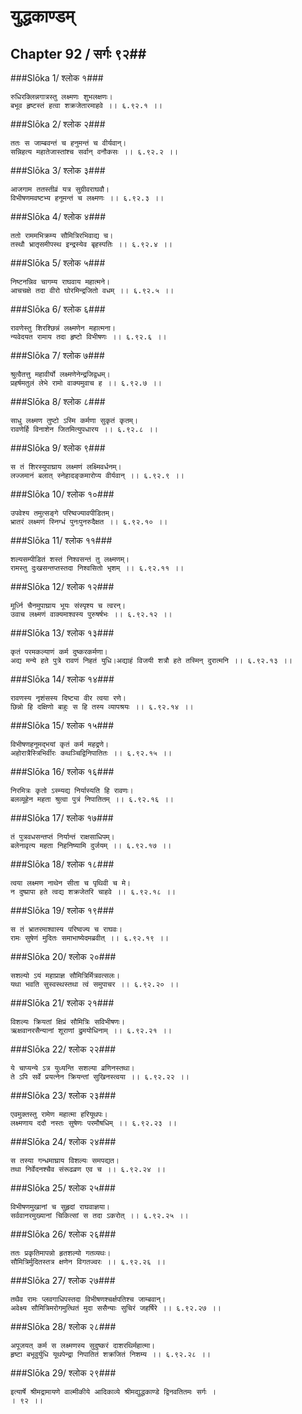 युद्धकाण्डम्
===============================


## Chapter 92  / सर्गः ९२##


###Slōka 1/ श्लोक १###


    रुधिरक्लिन्नगात्रस्तु लक्ष्मणः शुभलक्षणः।
    बभूव हृष्टस्तं हत्वा शक्रजेतारमाहवे ।। ६.९२.१ ।।


###Slōka 2/ श्लोक २###


    ततः स जाम्बवन्तं च हनुमन्तं च वीर्यवान्।
    सन्निहत्य महातेजास्तांश्च सर्वान् वनौकसः ।। ६.९२.२ ।।


###Slōka 3/ श्लोक ३###


    आजगाम ततस्तीव्रं यत्र सुग्रीवराघवौ।
    विभीषणमवष्टभ्य हनूमन्तं च लक्ष्मणः ।। ६.९२.३ ।।


###Slōka 4/ श्लोक ४###


    ततो राममभिक्रम्य सौमित्रिरभिवाद्य च।
    तस्थौ भ्रातृसमीपस्थ इन्द्रस्येव बृहस्पतिः ।। ६.९२.४ ।।


###Slōka 5/ श्लोक ५###


    निष्टनन्निव चागम्य राघवाय महात्मने।
    आचचक्षे तदा वीरो घोरमिन्द्रजितो वधम् ।। ६.९२.५ ।।


###Slōka 6/ श्लोक ६###


    रावणेस्तु शिरश्छिन्नं लक्ष्मणेन महात्मना।
    न्यवेदयत रामाय तदा हृष्टो विभीषणः ।। ६.९२.६ ।।


###Slōka 7/ श्लोक ७###


    श्रुत्वैतत्तु महावीर्यो लक्ष्मणेनेन्द्रजिद्वधम्।
    प्रहर्षमतुलं लेभे रामो वाक्यमुवाच ह ।। ६.९२.७ ।।


###Slōka 8/ श्लोक ८###


    साधु लक्ष्मण तुष्टो ऽस्मि कर्मणा सुकृतं कृतम्।
    रावणेर्हि विनाशेन जितमित्युपधारय ।। ६.९२.८ ।।


###Slōka 9/ श्लोक ९###


    स तं शिरस्युपाघ्राय लक्ष्मणं लक्ष्मिवर्धनम्।
    लज्जमानं बलात् स्नेहादङ्कमारोप्य वीर्यवान् ।। ६.९२.९ ।।


###Slōka 10/ श्लोक १०###


    उपवेश्य तमुत्सङ्गे परिष्वज्यावपीडितम्।
    भ्रातरं लक्ष्मणं स्निग्धं पुनःपुनरुदैक्षत ।। ६.९२.१० ।।


###Slōka 11/ श्लोक ११###


    शल्यसम्पीडितं शस्तं निश्वसन्तं तु लक्ष्मणम्।
    रामस्तु दुःखसन्तप्तस्तदा निश्वसितो भृशम् ।। ६.९२.११ ।।


###Slōka 12/ श्लोक १२###


    मूर्ध्नि चैनमुपाघ्राय भूयः संस्पृश्य च त्वरन्।
    उवाच लक्ष्मणं वाक्यमाश्वस्य पुरुषर्षभः ।। ६.९२.१२ ।।


###Slōka 13/ श्लोक १३###


    कृतं परमकल्याणं कर्म दुष्करकर्मणा।
    अद्य मन्ये हते पुत्रे रावणं निहतं युधि।अद्याहं विजयी शत्रौ हते तस्मिन् दुरात्मनि ।। ६.९२.१३ ।।


###Slōka 14/ श्लोक १४###


    रावणस्य नृशंसस्य दिष्ट्या वीर त्वया रणे।
    छिन्नो हि दक्षिणो बाहुः स हि तस्य व्यापश्रयः ।। ६.९२.१४ ।।


###Slōka 15/ श्लोक १५###


    विभीषणहनूमद्भयां कृतं कर्म महद्रणे।
    अहोरात्रैस्त्रिभिर्वीरः कथञ्चिद्विनिपातितः ।। ६.९२.१५ ।।


###Slōka 16/ श्लोक १६###


    निरमित्रः कृतो ऽस्म्यद्य निर्यास्यति हि रावणः।
    बलव्यूहेन महता श्रुत्वा पुत्रं निपातितम् ।। ६.९२.१६ ।।


###Slōka 17/ श्लोक १७###


    तं पुत्रवधसन्तप्तं निर्यान्तं राक्षसाधिपम्।
    बलेनावृत्य महता निहनिष्यामि दुर्जयम् ।। ६.९२.१७ ।।


###Slōka 18/ श्लोक १८###


    त्वया लक्ष्मण नाथेन सीता च पृथिवी च मे।
    न दुष्प्रापा हते त्वद्य शक्रजेतरि चाहवे ।। ६.९२.१८ ।।


###Slōka 19/ श्लोक १९###


    स तं भ्रातरमाश्वास्य परिष्वज्य च राघवः।
    रामः सुषेणं मुदितः समाभाष्येदमब्रवीत् ।। ६.९२.१९ ।।


###Slōka 20/ श्लोक २०###


    सशल्यो ऽयं महाप्राज्ञ सौमित्रिर्मित्रवत्सलः।
    यथा भवति सुस्वस्थस्तथा त्वं समुपाचर ।। ६.९२.२० ।।


###Slōka 21/ श्लोक २१###


    विशल्यः क्रियतां क्षिप्रं सौमित्रिः सविभीषणः।
    ऋक्षवानरसैन्यानां शूराणां द्रुमयोधिनाम् ।। ६.९२.२१ ।।


###Slōka 22/ श्लोक २२###


    ये चाप्यन्ये ऽत्र युध्यन्ति सशल्या व्रणिनस्तथा।
    ते ऽपि सर्वे प्रयत्नेन क्रियन्तां सुखिनस्त्वया ।। ६.९२.२२ ।।


###Slōka 23/ श्लोक २३###


    एवमुक्तस्तु रामेण महात्मा हरियूथपः।
    लक्ष्मणाय ददौ नस्तः सुषेणः परमौषधिम् ।। ६.९२.२३ ।।


###Slōka 24/ श्लोक २४###


    स तस्या गन्धमाघ्राय विशल्यः समपद्यत।
    तथा निर्वेदनश्चैव संरूढव्रण एव च ।। ६.९२.२४ ।।


###Slōka 25/ श्लोक २५###


    विभीषणमुखानां च सुहृदां राघवाज्ञया।
    सर्ववानरमुख्यानां चिकित्सां स तदा ऽकरोत् ।। ६.९२.२५ ।।


###Slōka 26/ श्लोक २६###


    ततः प्रकृतिमापन्नो हृतशल्यो गतव्यथः।
    सौमित्रिर्मुदितस्तत्र क्षणेन विगतज्वरः ।। ६.९२.२६ ।।


###Slōka 27/ श्लोक २७###


    तथैव रामः प्लवगाधिपस्तदा विभीषणश्चर्क्षपतिश्च जाम्बवान्।
    अवेक्ष्य सौमित्रिमरोगमुत्थितं मुदा ससैन्याः सुचिरं जहर्षिरे ।। ६.९२.२७ ।।


###Slōka 28/ श्लोक २८###


    अपूजयत् कर्म स लक्ष्मणस्य सुदुष्करं दाशरथिर्महात्मा।
    हृष्टा बभूवुर्युधि यूथपेन्द्रा निपातितं शक्रजितं निशम्य ।। ६.९२.२८ ।।


###Slōka 29/ श्लोक २९###


    इत्यार्षे श्रीमद्रामायणे वाल्मीकीये आदिकाव्ये श्रीमद्युद्धकाण्डे द्विनवतितमः सर्गः ।
    । ९२ ।।


